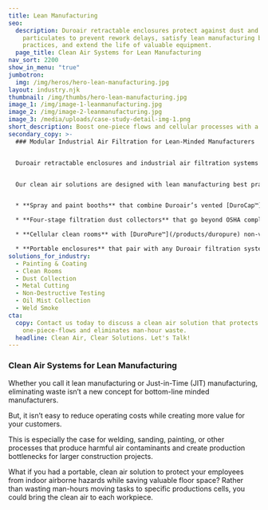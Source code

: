 ```yaml
---
title: Lean Manufacturing
seo:
  description: Duroair retractable enclosures protect against dust and
    particulates to prevent rework delays, satisfy lean manufacturing best
    practices, and extend the life of valuable equipment.
  page_title: Clean Air Systems for Lean Manufacturing
nav_sort: 2200
show_in_menu: "true"
jumbotron:
  img: /img/heros/hero-lean-manufacturing.jpg
layout: industry.njk
thumbnail: /img/thumbs/hero-lean-manufacturing.jpg
image_1: /img/image-1-leanmanufacturing.jpg
image_2: /img/image-2-leanmanufacturing.jpg
image_3: /media/uploads/case-study-detail-img-1.png
short_description: Boost one-piece flows and cellular processes with a modular solution.
secondary_copy: >-
  ### Modular Industrial Air Filtration for Lean-Minded Manufacturers


  Duroair retractable enclosures and industrial air filtration systems for lean manufacturing protect against dust and particulates to prevent rework delays and extend the life of valuable equipment. Each system can be engineered to work with one-piece flows and cellular processes. 


  Our clean air solutions are designed with lean manufacturing best practices, including:


  * **Spray and paint booths** that combine Duroair’s vented [DuroCap™](/products/durocap) air purification system with our patented [Taper Draft Airflow](/products/taper-draft-airflow-technology) technology to improve drying times and prevent overspray

  * **Four-stage filtration dust collectors** that go beyond OSHA compliance to capture 100 percent of air particulates

  * **Cellular clean rooms** with [DuroPure™](/products/duropure) non-vented filtration that recycle air without the need to exhaust contaminants to the outside, eliminating the need for costly air makeup

  * **Portable enclosures** that pair with any Duroair filtration system and retract to less than 20 percent of the extended length
solutions_for_industry:
  - Painting & Coating
  - Clean Rooms
  - Dust Collection
  - Metal Cutting
  - Non-Destructive Testing
  - Oil Mist Collection
  - Weld Smoke
cta:
  copy: Contact us today to discuss a clean air solution that protects your
    one-piece-flows and eliminates man-hour waste.
  headline: Clean Air, Clear Solutions. Let's Talk!
---
```

### Clean Air Systems for Lean Manufacturing

Whether you call it lean manufacturing or Just-in-Time (JIT) manufacturing,  eliminating waste isn’t a new concept for bottom-line minded manufacturers. 

But, it isn’t easy to reduce operating costs while creating more value for your customers. 

This is especially the case for welding, sanding, painting, or other processes that produce harmful air contaminants and create production bottlenecks for larger construction projects.

What if you had a portable, clean air solution to protect your employees from indoor airborne hazards while saving valuable floor space? Rather than wasting man-hours moving tasks to specific productions cells, you could bring the clean air to each workpiece.